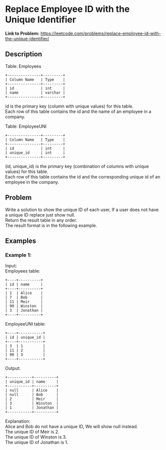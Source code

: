 # Replace Employee ID with the Unique Identifier

**Link to Problem:** https://leetcode.com/problems/replace-employee-id-with-the-unique-identifier/

## Description
Table: Employees
```
+---------------+---------+
| Column Name   | Type    |
+---------------+---------+
| id            | int     |
| name          | varchar |
+---------------+---------+
```
id is the primary key (column with unique values) for this table.  
Each row of this table contains the id and the name of an employee in a company.

Table: EmployeeUNI
```
+---------------+---------+
| Column Name   | Type    |
+---------------+---------+
| id            | int     |
| unique_id     | int     |
+---------------+---------+
```
(id, unique_id) is the primary key (combination of columns with unique values) for this table.  
Each row of this table contains the id and the corresponding unique id of an employee in the company.

## Problem
Write a solution to show the unique ID of each user, If a user does not have a unique ID replace just show null.  
Return the result table in any order.  
The result format is in the following example.

## Examples
### Example 1:
Input:  
Employees table:  
```
+----+----------+
| id | name     |
+----+----------+
| 1  | Alice    |
| 7  | Bob      |
| 11 | Meir     |
| 90 | Winston  |
| 3  | Jonathan |
+----+----------+
```
EmployeeUNI table:
```
+----+-----------+
| id | unique_id |
+----+-----------+
| 3  | 1         |
| 11 | 2         |
| 90 | 3         |
+----+-----------+
```
Output: 
```
+-----------+----------+
| unique_id | name     |
+-----------+----------+
| null      | Alice    |
| null      | Bob      |
| 2         | Meir     |
| 3         | Winston  |
| 1         | Jonathan |
+-----------+----------+
```
Explanation:  
Alice and Bob do not have a unique ID, We will show null instead.  
The unique ID of Meir is 2.  
The unique ID of Winston is 3.  
The unique ID of Jonathan is 1.  

